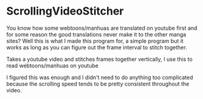 # ScrollingVideoStitcher
You know how some webtoons/manhuas are translated on youtube first and for some
reason the good translations never make it to the other manga sites? Well this is what I made this program for, 
a simple program but it works as long as you can figure out the frame interval to stitch together.

Takes a youtube video and stitches frames together vertically, I use this to read webtoons/manhuas on youtube

I figured this was enough and I didn't need to do anything too complicated because the scrolling speed tends to be pretty consistent throughout the video. 
